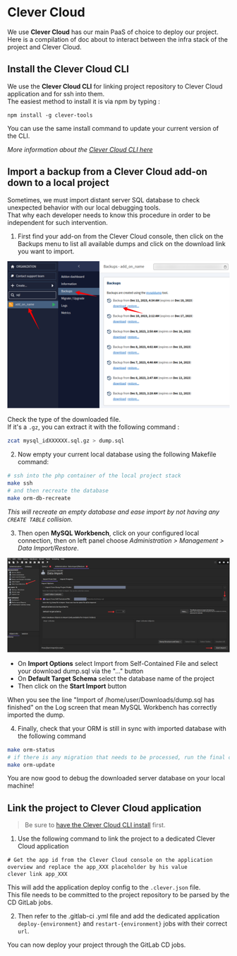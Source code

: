 # Clever Cloud

We use **Clever Cloud** has our main PaaS of choice to deploy our project.
Here is a compilation of doc about to interact between the infra stack of the project and Clever Cloud.

## Install the Clever Cloud CLI

We use the **Clever Cloud CLI** for linking project repository to Clever Cloud application and for ssh into them.  
The easiest method to install it is via npm by typing :

```shell
npm install -g clever-tools
```

You can use the same install command to update your current version of the CLI.

_More information about the [Clever Cloud CLI here](https://developers.clever-cloud.com/doc/cli/)_

## Import a backup from a Clever Cloud add-on down to a local project

Sometimes, we must import distant server SQL database to check unexpected behavior with our local debugging tools.    
That why each developer needs to know this procedure in order to be independent for such intervention. 

1. First find your add-on from the Clever Cloud console, then click on the Backups menu to list all available dumps and click on the download link you want to import.

![Clever Cloud downloading databases](images/cc_download_db.png)

Check the type of the downloaded file.  
If it's a `.gz`, you can extract it with the following command :

```bash
zcat mysql_idXXXXXX.sql.gz > dump.sql
```

2. Now empty your current local database using the following Makefile command:

```bash
# ssh into the php container of the local project stack
make ssh
# and then recreate the database
make orm-db-recreate
```

_This will recreate an empty database and ease import by not having any `CREATE TABLE` collision._ 

3. Then open **MySQL Workbench**, click on your configured local connection, then on left panel choose _Administration > Management > Data Import/Restore_.

![Clever Cloud downloading databases](images/sql_workbench_import.png)

- On **Import Options** select Import from Self-Contained File and select your download dump.sql via the "..." button
- On **Default Target Schema** select the database name of the project
- Then click on the **Start Import** button

When you see the line "Import of /home/user/Downloads/dump.sql has finished" on the Log screen that mean MySQL Workbench has correctly imported the dump.

4. Finally, check that your ORM is still in sync with imported database with the following command

```bash
make orm-status
# if there is any migration that needs to be processed, run the final command
make orm-update
```

You are now good to debug the downloaded server database on your local machine!

## Link the project to Clever Cloud application

> Be sure to [have the Clever Cloud CLI install](https://github.com/smartbooster/symfony-docker/blob/main/docs/clevercloud.md#install-the-clever-cloud-cli) first.

1. Use the following command to link the project to a dedicated Clever Cloud application

```shell
# Get the app id from the Clever Cloud console on the application overview and replace the app_XXX placeholder by his value
clever link app_XXX
```

This will add the application deploy config to the `.clever.json` file.  
This file needs to be committed to the project repository to be parsed by the CD GitLab jobs.

2. Then refer to the .gitlab-ci .yml file and add the dedicated application `deploy-{environment}` and `restart-{environment}` jobs with their correct `url`.

You can now deploy your project through the GitLab CD jobs.
